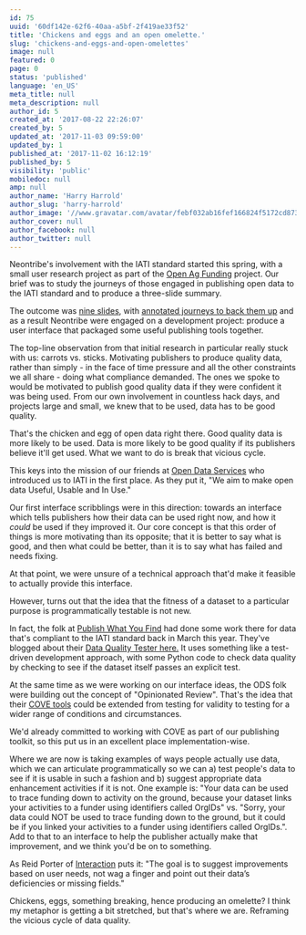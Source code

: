 ```yaml
---
id: 75
uuid: '60df142e-62f6-40aa-a5bf-2f419ae33f52'
title: 'Chickens and eggs and an open omelette.'
slug: 'chickens-and-eggs-and-open-omelettes'
image: null
featured: 0
page: 0
status: 'published'
language: 'en_US'
meta_title: null
meta_description: null
author_id: 5
created_at: '2017-08-22 22:26:07'
created_by: 5
updated_at: '2017-11-03 09:59:00'
updated_by: 1
published_at: '2017-11-02 16:12:19'
published_by: 5
visibility: 'public'
mobiledoc: null
amp: null
author_name: 'Harry Harrold'
author_slug: 'harry-harrold'
author_image: '//www.gravatar.com/avatar/febf032ab16fef166824f5172cd87393?s=250&d=mm&r=x'
author_cover: null
author_facebook: null
author_twitter: null
---
```


Neontribe's involvement with the IATI standard started this spring, with a small user research project as part of the [Open Ag Funding](https://www.interaction.org/project/open-ag-funding/overview) project. Our brief was to study the journeys of those engaged in publishing open data to the IATI standard and to produce a three-slide summary.

The outcome was [nine slides](https://docs.google.com/presentation/d/1Q9zkM5jRhFd_nxPSqm99KsomIlRygmH0EombnsZlBnY/), with [annotated journeys to back them up](https://drive.google.com/file/d/0B0d6Y-TBmyuKbkZORXZxYW5UUTg/) and as a result Neontribe were engaged on a development project: produce a user interface that packaged some useful publishing tools together.

The top-line observation from that initial research in particular really stuck with us: carrots vs. sticks. Motivating publishers to produce quality data, rather than simply - in the face of time pressure and all the other constraints we all share - doing what compliance demanded. The ones we spoke to would be motivated to publish good quality data if they were confident it was being used. From our own involvement in countless hack days, and projects large and small, we knew that to be used, data has to be good quality.

That's the chicken and egg of open data right there. Good quality data is more likely to be used. Data is more likely to be good quality if its publishers believe it'll get used. What we want to do is break that vicious cycle.

This keys into the mission of our friends at [Open Data Services](http://www.opendataservices.coop/) who introduced us to IATI in the first place. As they put it, "We aim to make open data Useful, Usable and In Use."

Our first interface scribblings were in this direction: towards an interface which tells publishers how their data can be used right now, and how it _could_ be used if they improved it. Our core concept is that this order of things is more motivating than its opposite; that it is better to say what is good, and then what could be better, than it is to say what has failed and needs fixing.

At that point, we were unsure of a technical approach that'd make it feasible to actually provide this interface.

However, turns out that the idea that the fitness of a dataset to a particular purpose is programmatically testable is not new.

In fact, the folk at [Publish What You Find](http://www.publishwhatyoufund.org/) had done some work there for data that's compliant to the IATI standard back in March this year. They've blogged about their [Data Quality Tester here.](http://www.publishwhatyoufund.org/publish-what-you-fund-launches-new-index-data-quality-tool-and-technical-consultation/) It uses something like a test-driven development approach, with some Python code to check data quality by checking to see if the dataset itself passes an explicit test.

At the same time as we were working on our interface ideas, the ODS folk were building out the concept of "Opinionated Review". That's the idea that their [COVE tools](http://cove.opendataservices.coop/) could be extended from testing for validity to testing for a wider range of conditions and circumstances.

We'd already committed to working with COVE as part of our publishing toolkit, so this put us in an excellent place implementation-wise.

Where we are now is taking examples of ways people actually use data, which we can articulate programmatically so we can a) test people's data to see if it is usable in such a fashion and b) suggest appropriate data enhancement activities if it is not. One example is: "Your data can be used to trace funding down to activity on the ground, because your dataset links your activities to a funder using identifiers called OrgIDs" vs. "Sorry, your data could NOT be used to trace funding down to the ground, but it could be if you linked your activities to a funder using identifiers called OrgIDs.". Add to that to an interface to help the publisher actually make that improvement, and we think you'd be on to something.

As Reid Porter of [Interaction](https://www.interaction.org/) puts it: "The goal is to suggest improvements based on user needs, not wag a finger and point out their data’s deficiencies or missing fields."

Chickens, eggs, something breaking, hence producing an omelette? I think my metaphor is getting a bit stretched, but that's where we are. Reframing the vicious cycle of data quality.
